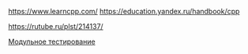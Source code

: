 https://www.learncpp.com/
https://education.yandex.ru/handbook/cpp

https://rutube.ru/plst/214137/

[Модульное тестирование](https://rutube.ru/video/d1d6f2a5369801ac142cf0d94e5aa6cf/)
